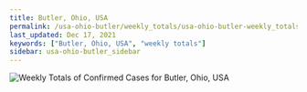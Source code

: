 ```yaml
---
title: Butler, Ohio, USA
permalink: /usa-ohio-butler/weekly_totals/usa-ohio-butler-weekly_totals.html
last_updated: Dec 17, 2021
keywords: ["Butler, Ohio, USA", "weekly totals"]
sidebar: usa-ohio-butler_sidebar
---
```


![Weekly Totals of Confirmed Cases for Butler, Ohio, USA](/covid_tracker/images/graphs/usa-ohio-butler-weekly_totals_graph.png)
